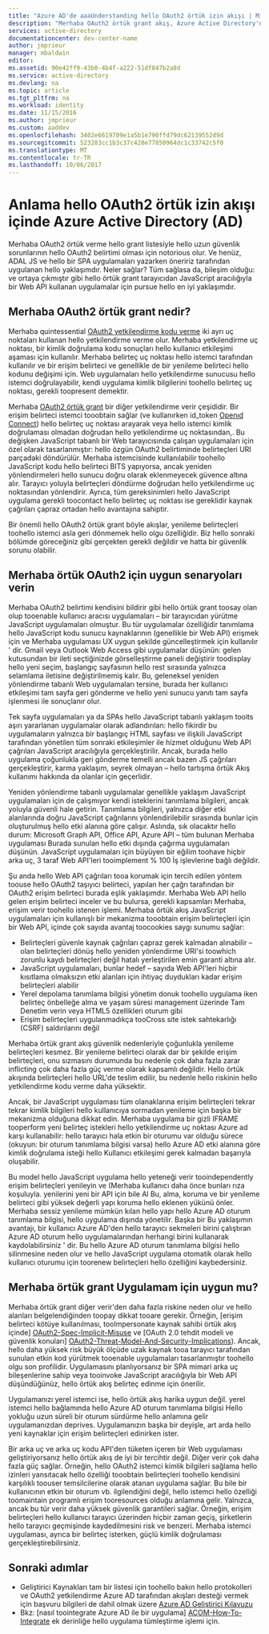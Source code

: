 ```yaml
---
title: "Azure AD'de aaaUnderstanding hello OAuth2 örtük izin akışı | Microsoft Docs"
description: "Merhaba OAuth2 örtük grant akış, Azure Active Directory'nin uygulaması hakkında daha fazla bilgi ve uygulamanız için uygun olup."
services: active-directory
documentationcenter: dev-center-name
author: jmprieur
manager: mbaldwin
editor: 
ms.assetid: 90e42ff9-43b0-4b4f-a222-51df847b2a8d
ms.service: active-directory
ms.devlang: na
ms.topic: article
ms.tgt_pltfrm: na
ms.workload: identity
ms.date: 11/15/2016
ms.author: jmprieur
ms.custom: aaddev
ms.openlocfilehash: 3402e6619709e1a5b1e790ffd79dc62139552d9d
ms.sourcegitcommit: 523283cc1b3c37c428e77850964dc1c33742c5f0
ms.translationtype: MT
ms.contentlocale: tr-TR
ms.lasthandoff: 10/06/2017
---
```

# <a name="understanding-hello-oauth2-implicit-grant-flow-in-azure-active-directory-ad"></a>Anlama hello OAuth2 örtük izin akışı içinde Azure Active Directory (AD)
Merhaba OAuth2 örtük verme hello grant listesiyle hello uzun güvenlik sorunlarının hello OAuth2 belirtimi olması için notorious olur. Ve henüz, ADAL JS ve hello bir SPA uygulamaları yazarken öneririz tarafından uygulanan hello yaklaşımdır. Neler sağlar? Tüm sağlasa da, bileşim olduğu: ve ortaya çıkmıştır gibi hello örtük grant tarayıcıdan JavaScript aracılığıyla bir Web API kullanan uygulamalar için pursue hello en iyi yaklaşımdır.

## <a name="what-is-hello-oauth2-implicit-grant"></a>Merhaba OAuth2 örtük grant nedir?
Merhaba quintessential [OAuth2 yetkilendirme kodu verme](https://tools.ietf.org/html/rfc6749#section-1.3.1) iki ayrı uç noktaları kullanan hello yetkilendirme verme olur. Merhaba yetkilendirme uç noktası, bir kimlik doğrulama kodu sonuçları hello kullanıcı etkileşimi aşaması için kullanılır. Merhaba belirteç uç noktası hello istemci tarafından kullanılır ve bir erişim belirteci ve genellikle de bir yenileme belirteci hello kodunu değişimi için. Web uygulamaları hello yetkilendirme sunucusu hello istemci doğrulayabilir, kendi uygulama kimlik bilgilerini toohello belirteç uç noktası, gerekli toopresent demektir.

Merhaba [OAuth2 örtük grant](https://tools.ietf.org/html/rfc6749#section-1.3.2) bir diğer yetkilendirme verir çeşididir. Bir erişim belirteci istemci tooobtain sağlar (ve kullanırken id_token [Openıd Connect](http://openid.net/specs/openid-connect-core-1_0.html)) hello belirteç uç noktası arayarak veya hello istemci kimlik doğrulaması olmadan doğrudan hello yetkilendirme uç noktasından,. Bu değişken JavaScript tabanlı bir Web tarayıcısında çalışan uygulamaları için özel olarak tasarlanmıştır: hello özgün OAuth2 belirtiminde belirteçleri URI parçadaki döndürülür. Merhaba istemcisinde kullanılabilir toohello JavaScript kodu hello belirteci BITS yapıyorsa, ancak yeniden yönlendirmeleri hello sunucu doğru olarak eklenmeyecek güvence altına alır. Tarayıcı yoluyla belirteçleri döndürme doğrudan hello yetkilendirme uç noktasından yönlendirir. Ayrıca, tüm gereksinimleri hello JavaScript uygulama gerekli toocontact hello belirteç uç noktası ise gereklidir kaynak çağrıları çapraz ortadan hello avantajına sahiptir.

Bir önemli hello OAuth2 örtük grant böyle akışlar, yenileme belirteçleri toohello istemci asla geri dönmemek hello olgu özelliğidir. Biz hello sonraki bölümde göreceğiniz gibi gerçekten gerekli değildir ve hatta bir güvenlik sorunu olabilir.

## <a name="suitable-scenarios-for-hello-oauth2-implicit-grant"></a>Merhaba örtük OAuth2 için uygun senaryoları verin
Merhaba OAuth2 belirtimi kendisini bildirir gibi hello örtük grant toosay olan olup tooenable kullanıcı aracısı uygulamaları – bir tarayıcıdan yürütme JavaScript uygulamaları olmuştur. Bu tür uygulamalar özelliğidir tanımlama hello JavaScript kodu sunucu kaynaklarının (genellikle bir Web API) erişmek için ve Merhaba uygulaması UX uygun şekilde güncelleştirmek için kullanılır ' dir. Gmail veya Outlook Web Access gibi uygulamalar düşünün: gelen kutusundan bir ileti seçtiğinizde görselleştirme paneli değiştirir toodisplay hello yeni seçim, başlangıç sayfasının hello rest sırasında yalnızca selamlama iletisine değiştirilmemiş kalır. Bu, geleneksel yeniden yönlendirme tabanlı Web uygulamaları tersine, burada her kullanıcı etkileşimi tam sayfa geri gönderme ve hello yeni sunucu yanıtı tam sayfa işlenmesi ile sonuçlanır olur.

Tek sayfa uygulamaları ya da SPAs hello JavaScript tabanlı yaklaşım tooits aşırı yararlanan uygulamalar olarak adlandırılan: hello fikirdir bu uygulamaların yalnızca bir başlangıç HTML sayfası ve ilişkili JavaScript tarafından yönetilen tüm sonraki etkileşimler ile hizmet olduğunu Web API çağrıları JavaScript aracılığıyla gerçekleştirilir. Ancak, burada hello uygulama çoğunlukla geri gönderme temelli ancak bazen JS çağrıları gerçekleştirir, karma yaklaşım, seyrek olmayan – hello tartışma örtük Akış kullanımı hakkında da olanlar için geçerlidir.

Yeniden yönlendirme tabanlı uygulamalar genellikle yaklaşım JavaScript uygulamaları için de çalışmıyor kendi isteklerini tanımlama bilgileri, ancak yoluyla güvenli hale getirin. Tanımlama bilgileri, yalnızca diğer etki alanlarında doğru JavaScript çağrılarını yönlendirilebilir sırasında bunlar için oluşturulmuş hello etki alanına göre çalışır. Aslında, sık olacaktır hello durum: Microsoft Graph API, Office API, Azure API – tüm bulunan Merhaba uygulaması Burada sunulan hello etki dışında çağırma uygulamaları düşünün. JavaScript uygulamaları için büyüyen bir eğilim toohave hiçbir arka uç, 3 taraf Web API'leri tooimplement % 100 İş işlevlerine bağlı değildir.

Şu anda hello Web API çağrıları tooa korumak için tercih edilen yöntem toouse hello OAuth2 taşıyıcı belirteci, yapılan her çağrı tarafından bir OAuth2 erişim belirteci burada eşlik yaklaşımdır. Merhaba Web API hello gelen erişim belirteci inceler ve bu bulursa, gerekli kapsamları Merhaba, erişim verir toohello istenen işlemi. Merhaba örtük akış JavaScript uygulamaları için kullanışlı bir mekanizma tooobtain erişim belirteçleri için bir Web API, içinde çok sayıda avantaj toocookies saygı sunumu sağlar:

* Belirteçleri güvenle kaynak çağrıları çapraz gerek kalmadan alınabilir – olan belirteçleri dönüş hello yeniden yönlendirme URI'si toowhich zorunlu kaydı belirteçleri değil hatalı yerleştirilen emin garanti altına alır.
* JavaScript uygulamaları, bunlar hedef – sayıda Web API'leri hiçbir kısıtlama olmaksızın etki alanları için ihtiyaç duydukları kadar erişim belirteçleri alabilir
* Yerel depolama tanımlama bilgisi yönetim donuk toohello uygulama iken belirteç önbelleğe alma ve yaşam süresi management üzerinde Tam Denetim verin veya HTML5 özellikleri oturum gibi
* Erişim belirteçleri uygulanmadıkça tooCross site istek sahtekarlığı (CSRF) saldırılarını değil

Merhaba örtük grant akış güvenlik nedenleriyle çoğunlukla yenileme belirteçleri kesmez. Bir yenileme belirteci olarak dar bir şekilde erişim belirteçleri, onu sızmasını durumunda bu nedenle çok daha fazla zarar inflicting çok daha fazla güç verme olarak kapsamlı değildir. Hello örtük akışında belirteçleri hello URL'de teslim edilir, bu nedenle hello riskinin hello yetkilendirme kodu verme daha yüksektir.

Ancak, bir JavaScript uygulaması tüm olanaklarına erişim belirteçleri tekrar tekrar kimlik bilgileri hello kullanıcıya sormadan yenileme için başka bir mekanizma olduğuna dikkat edin. Merhaba uygulama bir gizli IFRAME tooperform yeni belirteç istekleri hello yetkilendirme uç noktası Azure ad karşı kullanabilir: hello tarayıcı hala etkin bir oturumu var olduğu sürece (okuyun: bir oturum tanımlama bilgisi varsa) hello Azure AD etki alanına göre kimlik doğrulama isteği hello Kullanıcı etkileşimi gerek kalmadan başarıyla oluşabilir.

Bu model hello JavaScript uygulama hello yeteneği verir tooindependently erişim belirteçleri yenileyin ve (Merhaba kullanıcı daha önce bunları rıza koşuluyla. yenilerini yeni bir API için bile Al Bu, alma, koruma ve bir yenileme belirteci gibi yüksek değerli yapı koruma hello eklenen yükünü önler. Merhaba sessiz yenileme mümkün kılan hello yapı hello Azure AD oturum tanımlama bilgisi, hello uygulama dışında yönetilir. Başka bir Bu yaklaşımın avantajı, bir kullanıcı Azure AD'den hello tarayıcı sekmeleri birini çalıştıran Azure AD oturum hello uygulamalarından herhangi birini kullanarak kaydolabilirsiniz ' dir. Bu hello Azure AD oturum tanımlama bilgisi hello silinmesine neden olur ve hello JavaScript uygulama otomatik olarak hello kullanıcı oturumu için toorenew belirteçleri hello özelliğini kaybedersiniz.

## <a name="is-hello-implicit-grant-suitable-for-my-app"></a>Merhaba örtük grant Uygulamam için uygun mu?
Merhaba örtük grant diğer verir'den daha fazla riskine neden olur ve hello alanları belgelendiğinden toopay dikkat tooare gerekir. Örneğin, [erişim belirteci kötüye kullanılması, tooImpersonate kaynak sahibi örtük akış içinde] [ OAuth2-Spec-Implicit-Misuse] ve [OAuth 2.0 tehdit modeli ve güvenlik konuları] [ OAuth2-Threat-Model-And-Security-Implications]). Ancak, hello daha yüksek risk büyük ölçüde uzak kaynak tooa tarayıcı tarafından sunulan etkin kod yürütmek tooenable uygulamaları tasarlanmıştır toohello olgu son profilidir. Uygulamasını planlıyorsanız bir SPA mimari arka uç bileşenlerine sahip veya tooinvoke JavaScript aracılığıyla bir Web API düşündüğünüz, hello örtük akış belirteç edinme için önerilir.

Uygulamanızı yerel istemci ise, hello örtük akış harika uygun değil. yerel istemci hello bağlamında hello Azure AD oturum tanımlama bilgisi Hello yokluğu uzun süreli bir oturum sürdürme hello anlamına gelir uygulamanızdan deprives. Uygulamanızın başka bir deyişle, art arda hello yeni kaynaklar için erişim belirteçleri edinirken ister.

Bir arka uç ve arka uç kodu API'den tüketen içeren bir Web uygulaması geliştiriyorsanız hello örtük akış de iyi bir tercihtir değil. Diğer verir çok daha fazla güç sağlar. Örneğin, hello OAuth2 istemci kimlik bilgileri sağlama hello izinleri yansıtacak hello özelliği tooobtain belirteçleri toohello kendisini karşılıklı toouser temsilcilerine olarak atanan uygulama sağlar. Bu bile bir kullanıcının etkin bir oturum vb. ilgilendiğini değil, hello istemci hello özelliği toomaintain programlı erişim tooresources olduğu anlamına gelir. Yalnızca, ancak bu tür verir daha yüksek güvenlik garantileri sağlar. Örneğin, erişim belirteçleri hello kullanıcı tarayıcı üzerinden hiçbir zaman geçiş, şirketlerin hello tarayıcı geçmişinde kaydedilmesini risk ve benzeri. Merhaba istemci uygulaması, ayrıca bir belirteç isterken, güçlü kimlik doğrulaması gerçekleştirebilirsiniz.

## <a name="next-steps"></a>Sonraki adımlar
* Geliştirici Kaynakları tam bir listesi için toohello bakın hello protokolleri ve OAuth2 yetkilendirme Azure AD tarafından akışları desteği vermek için başvuru bilgileri de dahil olmak üzere [Azure AD Geliştirici Kılavuzu][AAD-Developers-Guide]
* Bkz: [nasıl toointegrate Azure AD ile bir uygulama] [ ACOM-How-To-Integrate] ek derinliğe hello uygulama tümleştirme işlemi için.

<!--Image references-->

<!--Reference style links in use-->
[AAD-Developers-Guide]: active-directory-developers-guide.md
[ACOM-How-And-Why-Apps-Added-To-AAD]: active-directory-how-applications-are-added.md
[ACOM-How-To-Integrate]: active-directory-how-to-integrate.md
[OAuth2-Spec-Implicit-Misuse]: https://tools.ietf.org/html/rfc6749#section-10.16
[OAuth2-Threat-Model-And-Security-Implications]: https://tools.ietf.org/html/rfc6819
